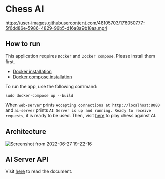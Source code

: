 # Chess AI

https://user-images.githubusercontent.com/48105703/176050777-5f6dd86e-5986-4829-96b5-d16a8a9b18aa.mp4

## How to run
This application requires `Docker` and `Docker compose`. Please install them first.
* [Docker installation](https://www.docker.com/get-started)
* [Docker compose installation](https://docs.docker.com/compose/install/)

To run the app, use the following command:
```
sudo docker-compose up --build
```

When `web-server` prints `Accepting connections at http://localhost:8080` and `ai-server` prints `AI Server is up and running. Ready to receive requests`, it is ready to be used. Then, visit [here](http://localhost:8080) to play chess against AI.

## Architecture
![Screenshot from 2022-06-27 19-22-16](https://user-images.githubusercontent.com/48105703/176066683-840572dc-ef22-4530-a42b-419d891c560d.png)


## AI Server API
Visit [here](https://seoulsky.github.io/chess-ai/) to read the document.
